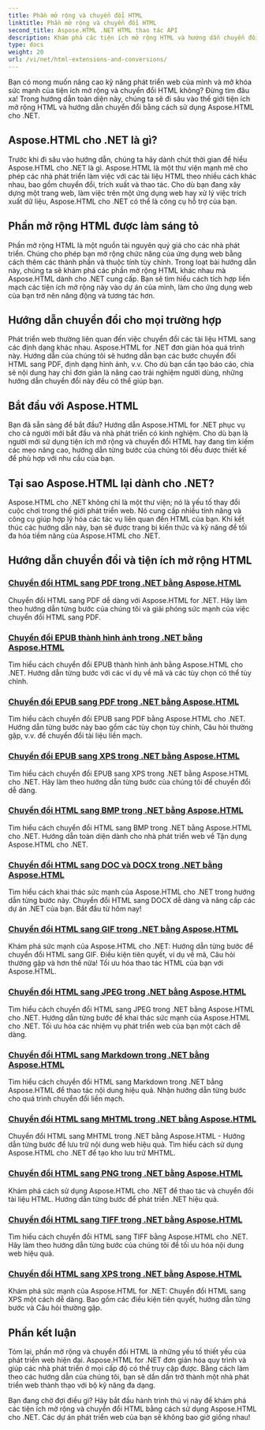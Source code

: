 ```yaml
---
title: Phần mở rộng và chuyển đổi HTML
linktitle: Phần mở rộng và chuyển đổi HTML
second_title: Aspose.HTML .NET HTML thao tác API
description: Khám phá các tiện ích mở rộng HTML và hướng dẫn chuyển đổi bằng Aspose.HTML cho .NET. Tìm hiểu cách tối ưu hóa việc phát triển web với các hướng dẫn toàn diện này.
type: docs
weight: 20
url: /vi/net/html-extensions-and-conversions/
---
```


Bạn có mong muốn nâng cao kỹ năng phát triển web của mình và mở khóa sức mạnh của tiện ích mở rộng và chuyển đổi HTML không? Đừng tìm đâu xa! Trong hướng dẫn toàn diện này, chúng ta sẽ đi sâu vào thế giới tiện ích mở rộng HTML và hướng dẫn chuyển đổi bằng cách sử dụng Aspose.HTML cho .NET.

## Aspose.HTML cho .NET là gì?

Trước khi đi sâu vào hướng dẫn, chúng ta hãy dành chút thời gian để hiểu Aspose.HTML cho .NET là gì. Aspose.HTML là một thư viện mạnh mẽ cho phép các nhà phát triển làm việc với các tài liệu HTML theo nhiều cách khác nhau, bao gồm chuyển đổi, trích xuất và thao tác. Cho dù bạn đang xây dựng một trang web, làm việc trên một ứng dụng web hay xử lý việc trích xuất dữ liệu, Aspose.HTML cho .NET có thể là công cụ hỗ trợ của bạn.

## Phần mở rộng HTML được làm sáng tỏ

Phần mở rộng HTML là một nguồn tài nguyên quý giá cho các nhà phát triển. Chúng cho phép bạn mở rộng chức năng của ứng dụng web bằng cách thêm các thành phần và thuộc tính tùy chỉnh. Trong loạt bài hướng dẫn này, chúng ta sẽ khám phá các phần mở rộng HTML khác nhau mà Aspose.HTML dành cho .NET cung cấp. Bạn sẽ tìm hiểu cách tích hợp liền mạch các tiện ích mở rộng này vào dự án của mình, làm cho ứng dụng web của bạn trở nên năng động và tương tác hơn.

## Hướng dẫn chuyển đổi cho mọi trường hợp

Phát triển web thường liên quan đến việc chuyển đổi các tài liệu HTML sang các định dạng khác nhau. Aspose.HTML for .NET đơn giản hóa quá trình này. Hướng dẫn của chúng tôi sẽ hướng dẫn bạn các bước chuyển đổi HTML sang PDF, định dạng hình ảnh, v.v. Cho dù bạn cần tạo báo cáo, chia sẻ nội dung hay chỉ đơn giản là nâng cao trải nghiệm người dùng, những hướng dẫn chuyển đổi này đều có thể giúp bạn.

## Bắt đầu với Aspose.HTML

Bạn đã sẵn sàng để bắt đầu? Hướng dẫn Aspose.HTML for .NET phục vụ cho cả người mới bắt đầu và nhà phát triển có kinh nghiệm. Cho dù bạn là người mới sử dụng tiện ích mở rộng và chuyển đổi HTML hay đang tìm kiếm các mẹo nâng cao, hướng dẫn từng bước của chúng tôi đều được thiết kế để phù hợp với nhu cầu của bạn.

## Tại sao Aspose.HTML lại dành cho .NET?

Aspose.HTML cho .NET không chỉ là một thư viện; nó là yếu tố thay đổi cuộc chơi trong thế giới phát triển web. Nó cung cấp nhiều tính năng và công cụ giúp hợp lý hóa các tác vụ liên quan đến HTML của bạn. Khi kết thúc các hướng dẫn này, bạn sẽ được trang bị kiến thức và kỹ năng để tối đa hóa tiềm năng của Aspose.HTML cho .NET.

## Hướng dẫn chuyển đổi và tiện ích mở rộng HTML
### [Chuyển đổi HTML sang PDF trong .NET bằng Aspose.HTML](./convert-html-to-pdf/)
Chuyển đổi HTML sang PDF dễ dàng với Aspose.HTML for .NET. Hãy làm theo hướng dẫn từng bước của chúng tôi và giải phóng sức mạnh của việc chuyển đổi HTML sang PDF.
### [Chuyển đổi EPUB thành hình ảnh trong .NET bằng Aspose.HTML](./convert-epub-to-image/)
Tìm hiểu cách chuyển đổi EPUB thành hình ảnh bằng Aspose.HTML cho .NET. Hướng dẫn từng bước với các ví dụ về mã và các tùy chọn có thể tùy chỉnh.
### [Chuyển đổi EPUB sang PDF trong .NET bằng Aspose.HTML](./convert-epub-to-pdf/)
Tìm hiểu cách chuyển đổi EPUB sang PDF bằng Aspose.HTML cho .NET. Hướng dẫn từng bước này bao gồm các tùy chọn tùy chỉnh, Câu hỏi thường gặp, v.v. để chuyển đổi tài liệu liền mạch.
### [Chuyển đổi EPUB sang XPS trong .NET bằng Aspose.HTML](./convert-epub-to-xps/)
Tìm hiểu cách chuyển đổi EPUB sang XPS trong .NET bằng Aspose.HTML cho .NET. Hãy làm theo hướng dẫn từng bước của chúng tôi để chuyển đổi dễ dàng.
### [Chuyển đổi HTML sang BMP trong .NET bằng Aspose.HTML](./convert-html-to-bmp/)
Tìm hiểu cách chuyển đổi HTML sang BMP trong .NET bằng Aspose.HTML cho .NET. Hướng dẫn toàn diện dành cho nhà phát triển web về Tận dụng Aspose.HTML cho .NET.
### [Chuyển đổi HTML sang DOC và DOCX trong .NET bằng Aspose.HTML](./convert-html-to-doc-docx/)
Tìm hiểu cách khai thác sức mạnh của Aspose.HTML cho .NET trong hướng dẫn từng bước này. Chuyển đổi HTML sang DOCX dễ dàng và nâng cấp các dự án .NET của bạn. Bắt đầu từ hôm nay!
### [Chuyển đổi HTML sang GIF trong .NET bằng Aspose.HTML](./convert-html-to-gif/)
Khám phá sức mạnh của Aspose.HTML cho .NET: Hướng dẫn từng bước để chuyển đổi HTML sang GIF. Điều kiện tiên quyết, ví dụ về mã, Câu hỏi thường gặp và hơn thế nữa! Tối ưu hóa thao tác HTML của bạn với Aspose.HTML.
### [Chuyển đổi HTML sang JPEG trong .NET bằng Aspose.HTML](./convert-html-to-jpeg/)
Tìm hiểu cách chuyển đổi HTML sang JPEG trong .NET bằng Aspose.HTML cho .NET. Hướng dẫn từng bước để khai thác sức mạnh của Aspose.HTML cho .NET. Tối ưu hóa các nhiệm vụ phát triển web của bạn một cách dễ dàng.
### [Chuyển đổi HTML sang Markdown trong .NET bằng Aspose.HTML](./convert-html-to-markdown/)
Tìm hiểu cách chuyển đổi HTML sang Markdown trong .NET bằng Aspose.HTML để thao tác nội dung hiệu quả. Nhận hướng dẫn từng bước cho quá trình chuyển đổi liền mạch.
### [Chuyển đổi HTML sang MHTML trong .NET bằng Aspose.HTML](./convert-html-to-mhtml/)
Chuyển đổi HTML sang MHTML trong .NET bằng Aspose.HTML - Hướng dẫn từng bước để lưu trữ nội dung web hiệu quả. Tìm hiểu cách sử dụng Aspose.HTML cho .NET để tạo kho lưu trữ MHTML.
### [Chuyển đổi HTML sang PNG trong .NET bằng Aspose.HTML](./convert-html-to-png/)
Khám phá cách sử dụng Aspose.HTML cho .NET để thao tác và chuyển đổi tài liệu HTML. Hướng dẫn từng bước để phát triển .NET hiệu quả.
### [Chuyển đổi HTML sang TIFF trong .NET bằng Aspose.HTML](./convert-html-to-tiff/)
Tìm hiểu cách chuyển đổi HTML sang TIFF bằng Aspose.HTML cho .NET. Hãy làm theo hướng dẫn từng bước của chúng tôi để tối ưu hóa nội dung web hiệu quả.
### [Chuyển đổi HTML sang XPS trong .NET bằng Aspose.HTML](./convert-html-to-xps/)
Khám phá sức mạnh của Aspose.HTML for .NET: Chuyển đổi HTML sang XPS một cách dễ dàng. Bao gồm các điều kiện tiên quyết, hướng dẫn từng bước và Câu hỏi thường gặp.

## Phần kết luận

Tóm lại, phần mở rộng và chuyển đổi HTML là những yếu tố thiết yếu của phát triển web hiện đại. Aspose.HTML for .NET đơn giản hóa quy trình và giúp các nhà phát triển ở mọi cấp độ có thể truy cập được. Bằng cách làm theo các hướng dẫn của chúng tôi, bạn sẽ dần dần trở thành một nhà phát triển web thành thạo với bộ kỹ năng đa dạng.

Bạn đang chờ đợi điều gì? Hãy bắt đầu hành trình thú vị này để khám phá các tiện ích mở rộng và chuyển đổi HTML bằng cách sử dụng Aspose.HTML cho .NET. Các dự án phát triển web của bạn sẽ không bao giờ giống nhau!